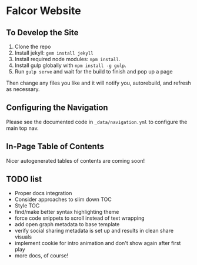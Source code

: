 Falcor Website
==============

To Develop the Site
-------------------

1. Clone the repo
2. Install jekyll: `gem install jekyll`
3. Install required node modules: `npm install`.
4. Install gulp globally with `npm install -g gulp`.
5. Run `gulp serve` and wait for the build to finish and pop up a page

Then change any files you like and it will notify you, autorebuild, and refresh as necessary.


Configuring the Navigation
--------------------------

Please see the documented code in `_data/navigation.yml` to configure the main top nav.


In-Page Table of Contents
-------------------------

Nicer autogenerated tables of contents are coming soon!

TODO list
-----------------------------

- Proper docs integration
- Consider approaches to slim down TOC
- Style TOC
- find/make better syntax highlighting theme
- force code snippets to scroll instead of text wrapping
- add open graph metadata to base template
- verify social sharing metadata is set up and results in clean share visuals
- implement cookie for intro animation and don't show again after first play
- more docs, of course!